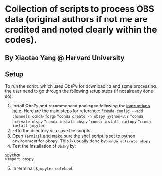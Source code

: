 # Collection of scripts to process OBS data (original authors if not me are credited and noted clearly within the codes).
## By Xiaotao Yang @ Harvard University

## Setup
To run the script, which uses ObsPy for downloading and some processing, the user need to go through the following setup steps (if not already done so):

1. Install ObsPy and recommended packages following the [instructions here](https://github.com/obspy/obspy/wiki/Installation-via-Anaconda). Here are the main steps for reference:
    *`conda config --add channels conda-forge`
    *`conda create -n obspy python=3.7`
    *`conda activate obspy`
    *`conda install obspy`
    *`conda install cartopy`
    *`conda install jupyter`
2. `cd` to the directory you save the scripts.
3. Open `Terminal` and make sure the shell script is set to python environment for obspy. This is usually done by:`conda activate obspy`
4. Test the installation of `ObsPy` by:
```
$python
>import obspy
```
5. In terminal: `$jupyter-notebook`

